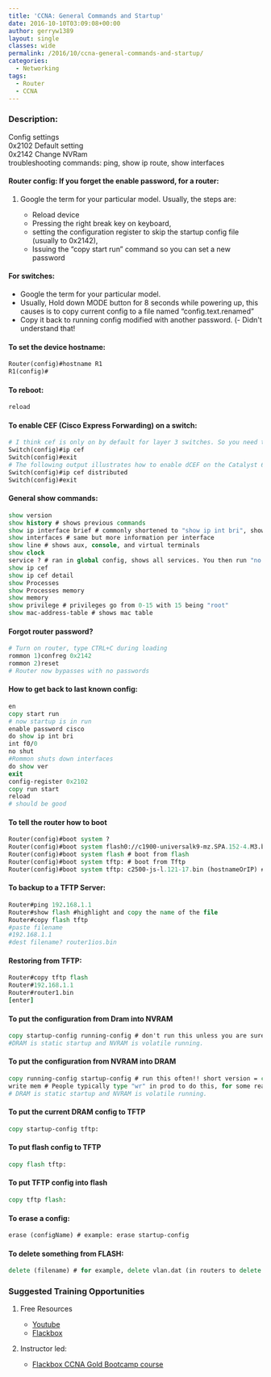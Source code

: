 ```yaml
---
title: 'CCNA: General Commands and Startup'
date: 2016-10-10T03:09:08+00:00
author: gerryw1389
layout: single
classes: wide
permalink: /2016/10/ccna-general-commands-and-startup/
categories:
  - Networking
tags:
  - Router
  - CCNA
---
```

<!--more-->

### Description:

Config settings  
0x2102 Default setting  
0x2142 Change NVRam  
troubleshooting commands: ping, show ip route, show interfaces

#### Router config: If you forget the enable password, for a router:

1. Google the term for your particular model. Usually, the steps are:  

   - Reload device  
   - Pressing the right break key on keyboard,  
   - setting the configuration register to skip the startup config file (usually to 0x2142),  
   - Issuing the &#8220;copy start run&#8221; command so you can set a new password

#### For switches:

   - Google the term for your particular model. 
   - Usually, Hold down MODE button for 8 seconds while powering up, this causes is to copy current config to a file named &#8220;config.text.renamed&#8221; 
   - Copy it back to running config modified with another password. (- Didn't understand that!

#### To set the device hostname:

   ```tcl
   Router(config)#hostname R1
   R1(config)#
   ```

#### To reboot:

   ```tcl
   reload
   ```

#### To enable CEF (Cisco Express Forwarding) on a switch:

   ```tcl
   # I think cef is only on by default for layer 3 switches. So you need to run "ip routing"
   Switch(config)#ip cef
   Switch(config)#exit
   # The following output illustrates how to enable dCEF on the Catalyst 6500 series switches:
   Switch(config)#ip cef distributed
   Switch(config)#exit
   ```

#### General show commands:

   ```tcl
   show version
   show history # shows previous commands
   show ip interface brief # commonly shortened to "show ip int bri", shows all interfaces and their status
   show interfaces # same but more information per interface
   show line # shows aux, console, and virtual terminals
   show clock
   service ? # ran in global config, shows all services. You then run "no service (name)" disable those you don't use. Ex: no service dhcp #disables dhcp.
   show ip cef
   show ip cef detail
   show Processes
   show Processes memory
   show memory
   show privilege # privileges go from 0-15 with 15 being "root"
   show mac-address-table # shows mac table
   ```

#### Forgot router password?

   ```tcl
   # Turn on router, type CTRL+C during loading
   rommon 1)confreg 0x2142
   rommon 2)reset
   # Router now bypasses with no passwords
   ```

#### How to get back to last known config:

   ```tcl
   en
   copy start run
   # now startup is in run
   enable password cisco
   do show ip int bri
   int f0/0
   no shut
   #Rommon shuts down interfaces
   do show ver
   exit
   config-register 0x2102
   copy run start
   reload
   # should be good
   ```

#### To tell the router how to boot

   ```tcl
   Router(config)#boot system ?
   Router(config)#boot system flash0://c1900-universalk9-mz.SPA.152-4.M3.bin # to select a new IOS file to boot from
   Router(config)#boot system flash # boot from flash
   Router(config)#boot system tftp: # boot from Tftp
   Router(config)#boot system tftp: c2500-js-l.121-17.bin (hostnameOrIP) # boot from Tftp example
   ```

#### To backup to a TFTP Server:

   ```tcl
   Router#ping 192.168.1.1
   Router#show flash #highlight and copy the name of the file
   Router#copy flash tftp
   #paste filename
   #192.168.1.1
   #dest filename? router1ios.bin
   ```

#### Restoring from TFTP:

   ```tcl
   Router#copy tftp flash
   Router#192.168.1.1
   Router#router1.bin
   [enter]
   ```

#### To put the configuration from Dram into NVRAM

   ```tcl
   copy startup-config running-config # don't run this unless you are sure! short version = copy start run
   #DRAM is static startup and NVRAM is volatile running.
   ```

#### To put the configuration from NVRAM into DRAM

   ```tcl
   copy running-config startup-config # run this often!! short version = copy run start
   write mem # People typically type "wr" in prod to do this, for some reason Cisco prefers the longer method so don't use this often.
   # DRAM is static startup and NVRAM is volatile running.
   ```

#### To put the current DRAM config to TFTP

   ```tcl
   copy startup-config tftp:
   ```

#### To put flash config to TFTP

   ```tcl
   copy flash tftp:
   ```

#### To put TFTP config into flash

   ```tcl
   copy tftp flash:
   ```

#### To erase a config:

   ```tcl
   erase (configName) # example: erase startup-config
   ```

#### To delete something from FLASH:

   ```tcl
   delete (filename) # for example, delete vlan.dat (in routers to delete all VLAN info)
   ```


### Suggested Training Opportunities

1. Free Resources
   - [Youtube](https://www.youtube.com)
   - [Flackbox](https://www.flackbox.com/cisco-ccna-lab-guide)

2. Instructor led:
   - [Flackbox CCNA Gold Bootcamp course](https://www.flackbox.com/cisco-ccna-course)